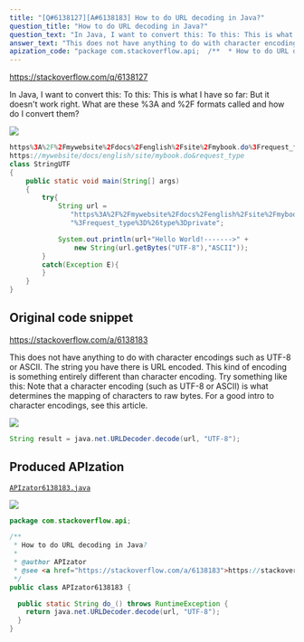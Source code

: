 ```yaml
---
title: "[Q#6138127][A#6138183] How to do URL decoding in Java?"
question_title: "How to do URL decoding in Java?"
question_text: "In Java, I want to convert this: To this: This is what I have so far: But it doesn't work right.  What are these %3A and %2F formats called and how do I convert them?"
answer_text: "This does not have anything to do with character encodings such as UTF-8 or ASCII. The string you have there is URL encoded. This kind of encoding is something entirely different than character encoding. Try something like this: Note that a character encoding (such as UTF-8 or ASCII) is what determines the mapping of characters to raw bytes. For a good intro to character encodings, see this article."
apization_code: "package com.stackoverflow.api;  /**  * How to do URL decoding in Java?  *  * @author APIzator  * @see <a href=\"https://stackoverflow.com/a/6138183\">https://stackoverflow.com/a/6138183</a>  */ public class APIzator6138183 {    public static String do_() throws RuntimeException {     return java.net.URLDecoder.decode(url, \"UTF-8\");   } }"
---
```


https://stackoverflow.com/q/6138127

In Java, I want to convert this:
To this:
This is what I have so far:
But it doesn&#x27;t work right.  What are these %3A and %2F formats called and how do I convert them?


<div class="code-logo"><img src="/stackoverflow.png" /></div>

```java
https%3A%2F%2Fmywebsite%2Fdocs%2Fenglish%2Fsite%2Fmybook.do%3Frequest_type
https://mywebsite/docs/english/site/mybook.do&request_type
class StringUTF 
{
    public static void main(String[] args) 
    {
        try{
            String url = 
               "https%3A%2F%2Fmywebsite%2Fdocs%2Fenglish%2Fsite%2Fmybook.do" +
               "%3Frequest_type%3D%26type%3Dprivate";

            System.out.println(url+"Hello World!------->" +
                new String(url.getBytes("UTF-8"),"ASCII"));
        }
        catch(Exception E){
        }
    }
}
```


## Original code snippet

https://stackoverflow.com/a/6138183

This does not have anything to do with character encodings such as UTF-8 or ASCII. The string you have there is URL encoded. This kind of encoding is something entirely different than character encoding.
Try something like this:
Note that a character encoding (such as UTF-8 or ASCII) is what determines the mapping of characters to raw bytes. For a good intro to character encodings, see this article.

<div class="code-logo"><img src="/stackoverflow.png" /></div>

```java
String result = java.net.URLDecoder.decode(url, "UTF-8");
```

## Produced APIzation

[`APIzator6138183.java`](https://github.com/pasqualesalza/apization-temp-data/raw/master/search/APIzator6138183.java)

<div class="code-logo"><img src="/apizator.png" /></div>

```java
package com.stackoverflow.api;

/**
 * How to do URL decoding in Java?
 *
 * @author APIzator
 * @see <a href="https://stackoverflow.com/a/6138183">https://stackoverflow.com/a/6138183</a>
 */
public class APIzator6138183 {

  public static String do_() throws RuntimeException {
    return java.net.URLDecoder.decode(url, "UTF-8");
  }
}

```